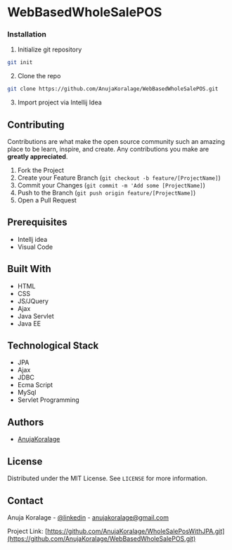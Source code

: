 # WebBasedWholeSalePOS

### Installation

1. Initialize git repository
```sh
git init
```
2. Clone the repo
```sh
git clone https://github.com/AnujaKoralage/WebBasedWholeSalePOS.git
```
3. Import project via Intellij Idea

## Contributing

Contributions are what make the open source community such an amazing place to be learn, inspire, and create. Any contributions you make are **greatly appreciated**.

1. Fork the Project
2. Create your Feature Branch (`git checkout -b feature/[ProjectName]`)
3. Commit your Changes (`git commit -m 'Add some [ProjectName]`)
4. Push to the Branch (`git push origin feature/[ProjectName]`)
5. Open a Pull Request

## Prerequisites

+ Intellj idea
+ Visual Code

## Built With

+ HTML
+ CSS
+ JS/JQuery
+ Ajax
+ Java Servlet
+ Java EE

## Technological Stack

- JPA
- Ajax
- JDBC
- Ecma Script
- MySql
- Servlet Programming

## Authors

- [AnujaKoralage](https://github.com/AnujaKoralage)

## License

Distributed under the MIT License. See `LICENSE` for more information.

## Contact

Anuja Koralage - [@linkedin](https://www.linkedin.com/in/anuja-koralage-a2550a143/) - anujakoralage@gmail.com

Project Link: [https://github.com/AnujaKoralage/WholeSalePosWithJPA.git](https://github.com/AnujaKoralage/WebBasedWholeSalePOS.git)

